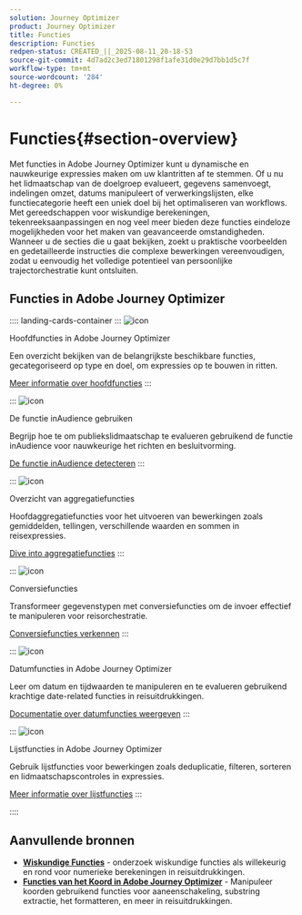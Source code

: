 ```yaml
---
solution: Journey Optimizer
product: Journey Optimizer
title: Functies
description: Functies
redpen-status: CREATED_||_2025-08-11_20-18-53
source-git-commit: 4d7ad2c3ed71801298f1afe31d0e29d7bb1d5c7f
workflow-type: tm+mt
source-wordcount: '284'
ht-degree: 0%

---
```



# Functies{#section-overview}

Met functies in Adobe Journey Optimizer kunt u dynamische en nauwkeurige expressies maken om uw klantritten af te stemmen. Of u nu het lidmaatschap van de doelgroep evalueert, gegevens samenvoegt, indelingen omzet, datums manipuleert of verwerkingslijsten, elke functiecategorie heeft een uniek doel bij het optimaliseren van workflows. Met gereedschappen voor wiskundige berekeningen, tekenreeksaanpassingen en nog veel meer bieden deze functies eindeloze mogelijkheden voor het maken van geavanceerde omstandigheden. Wanneer u de secties die u gaat bekijken, zoekt u praktische voorbeelden en gedetailleerde instructies die complexe bewerkingen vereenvoudigen, zodat u eenvoudig het volledige potentieel van persoonlijke trajectorchestratie kunt ontsluiten.

## Functies in Adobe Journey Optimizer

:::: landing-cards-container
:::
![icon](https://cdn.experienceleague.adobe.com/icons/code-branch.svg)

Hoofdfuncties in Adobe Journey Optimizer

Een overzicht bekijken van de belangrijkste beschikbare functies, gecategoriseerd op type en doel, om expressies op te bouwen in ritten.

[Meer informatie over hoofdfuncties](../using/building-journeys/expression/functions.md)
:::

:::
![icon](https://cdn.experienceleague.adobe.com/icons/bullseye.svg)

De functie inAudience gebruiken

Begrijp hoe te om publiekslidmaatschap te evalueren gebruikend de functie inAudience voor nauwkeurige het richten en besluitvorming.

[De functie inAudience detecteren](../using/building-journeys/functions/functioninaudience.md)
:::

:::
![icon](https://cdn.experienceleague.adobe.com/icons/chart-line.svg)

Overzicht van aggregatiefuncties

Hoofdaggregatiefuncties voor het uitvoeren van bewerkingen zoals gemiddelden, tellingen, verschillende waarden en sommen in reisexpressies.

[Dive into aggregatiefuncties](aggregation-landing-page.md)
:::

:::
![icon](https://cdn.experienceleague.adobe.com/icons/exchange-alt.svg)

Conversiefuncties

Transformeer gegevenstypen met conversiefuncties om de invoer effectief te manipuleren voor reisorchestratie.

[Conversiefuncties verkennen](conversion-landing-page.md)
:::

:::
![icon](https://cdn.experienceleague.adobe.com/icons/calendar-alt.svg)

Datumfuncties in Adobe Journey Optimizer

Leer om datum en tijdwaarden te manipuleren en te evalueren gebruikend krachtige date-related functies in reisuitdrukkingen.

[Documentatie over datumfuncties weergeven](date-landing-page.md)
:::

:::
![icon](https://cdn.experienceleague.adobe.com/icons/list-check.svg)

Lijstfuncties in Adobe Journey Optimizer

Gebruik lijstfuncties voor bewerkingen zoals deduplicatie, filteren, sorteren en lidmaatschapscontroles in expressies.

[Meer informatie over lijstfuncties](list-landing-page.md)
:::

::::


## Aanvullende bronnen

- **[Wiskundige Functies](math-landing-page.md)** - onderzoek wiskundige functies als willekeurig en rond voor numerieke berekeningen in reisuitdrukkingen.
- **[Functies van het Koord in Adobe Journey Optimizer](string-landing-page.md)** - Manipuleer koorden gebruikend functies voor aaneenschakeling, substring extractie, het formatteren, en meer in reisuitdrukkingen.

